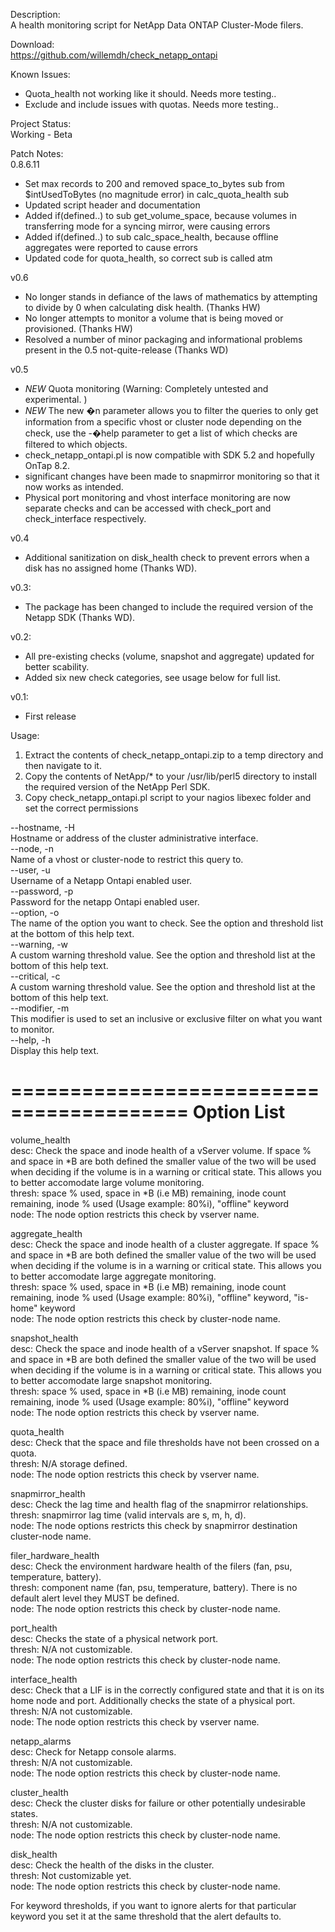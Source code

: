 Description:  
A health monitoring script for NetApp Data ONTAP Cluster-Mode filers.

Download:  
https://github.com/willemdh/check_netapp_ontapi

Known Issues:  
- Quota_health not working like it should. Needs more testing..
- Exclude and include issues with quotas. Needs more testing.. 

Project Status:  
Working - Beta

Patch Notes:  
0.8.6.11
- Set max records to 200 and removed space_to_bytes sub from $intUsedToBytes (no magnitude error) in calc_quota_health sub
- Updated script header and documentation
- Added if(defined..) to sub get_volume_space, because volumes in transferring mode for a syncing mirror, were causing errors
- Added if(defined..) to sub calc_space_health, because offline aggregates were reported to cause errors
- Updated code for quota_health, so correct sub is called atm

v0.6
- No longer stands in defiance of the laws of mathematics by attempting to divide by 0 when calculating disk health. (Thanks HW)
- No longer attempts to monitor a volume that is being moved or provisioned. (Thanks HW)
- Resolved a number of minor packaging and informational problems present in the 0.5 not-quite-release (Thanks WD)

v0.5
- *NEW* Quota monitoring (Warning: Completely untested and experimental. )
- *NEW* The new �n parameter allows you to filter the queries to only get information from a specific vhost or cluster node depending on the check, use the -�help parameter to get a list of which checks are filtered to which objects.
- check_netapp_ontapi.pl is now compatible with SDK 5.2 and hopefully OnTap 8.2.
- significant changes have been made to snapmirror monitoring so that it now works as intended.
- Physical port monitoring and vhost interface monitoring are now separate checks and can be accessed with check_port and check_interface respectively.

v0.4
- Additional sanitization on disk_health check to prevent errors when a disk has no assigned home (Thanks WD).

v0.3:
- The package has been changed to include the required version of the Netapp SDK (Thanks WD).

v0.2:
- All pre-existing checks (volume, snapshot and aggregate) updated for better scability.
- Added six new check categories, see usage below for full list.

v0.1:
- First release

Usage:  
1. Extract the contents of check_netapp_ontapi.zip to a temp directory and then navigate to it.  
2. Copy the contents of NetApp/* to your /usr/lib/perl5 directory to install the required version of the NetApp Perl SDK.  
3. Copy check_netapp_ontapi.pl script to your nagios libexec folder and set the correct permissions

--hostname, -H  
Hostname or address of the cluster administrative interface.  
--node, -n  
Name of a vhost or cluster-node to restrict this query to.   
--user, -u  
Username of a Netapp Ontapi enabled user.  
--password, -p  
Password for the netapp Ontapi enabled user.  
--option, -o  
The name of the option you want to check. See the option and threshold list at the bottom of this help text.  
--warning, -w  
A custom warning threshold value. See the option and threshold list at the bottom of this help text.  
--critical, -c  
A custom warning threshold value. See the option and threshold list at the bottom of this help text.  
--modifier, -m  
This modifier is used to set an inclusive or exclusive filter on what you want to monitor.  
--help, -h  
Display this help text.

=========================================
Option List
=========================================
volume_health  
desc: Check the space and inode health of a vServer volume. If space % and space in *B are both defined the smaller value of the two will be used when deciding if the volume is in a warning or critical state. This allows you to better accomodate large volume monitoring.  
thresh: space % used, space in *B (i.e MB) remaining, inode count remaining, inode % used (Usage example: 80%i), "offline" keyword  
node: The node option restricts this check by vserver name.  

aggregate_health  
desc: Check the space and inode health of a cluster aggregate. If space % and space in *B are both defined the smaller value of the two will be used when deciding if the volume is in a warning or critical state. This allows you to better accomodate large aggregate monitoring.  
thresh: space % used, space in *B (i.e MB) remaining, inode count remaining, inode % used (Usage example: 80%i), "offline" keyword, "is-home" keyword  
node: The node option restricts this check by cluster-node name.  

snapshot_health  
desc: Check the space and inode health of a vServer snapshot. If space % and space in *B are both defined the smaller value of the two will be used when deciding if the volume is in a warning or critical state. This allows you to better accomodate large snapshot monitoring.  
thresh: space % used, space in *B (i.e MB) remaining, inode count remaining, inode % used (Usage example: 80%i), "offline" keyword  
node: The node option restricts this check by vserver name.  

quota_health  
desc: Check that the space and file thresholds have not been crossed on a quota.  
thresh: N/A storage defined.  
node: The node option restricts this check by vserver name.  

snapmirror_health  
desc: Check the lag time and health flag of the snapmirror relationships.  
thresh: snapmirror lag time (valid intervals are s, m, h, d).  
node: The node options restricts this check by snapmirror destination cluster-node name.  

filer_hardware_health  
desc: Check the environment hardware health of the filers (fan, psu, temperature, battery).  
thresh: component name (fan, psu, temperature, battery). There is no default alert level they MUST be defined.  
node: The node option restricts this check by cluster-node name.  

port_health  
desc: Checks the state of a physical network port.  
thresh: N/A not customizable.  
node: The node option restricts this check by cluster-node name.   

interface_health  
desc: Check that a LIF is in the correctly configured state and that it is on its home node and port. Additionally checks the state of a physical port.  
thresh: N/A not customizable.  
node: The node option restricts this check by vserver name.  

netapp_alarms  
desc: Check for Netapp console alarms.  
thresh: N/A not customizable.  
node: The node option restricts this check by cluster-node name.  

cluster_health  
desc: Check the cluster disks for failure or other potentially undesirable states.  
thresh: N/A not customizable.  
node: The node option restricts this check by cluster-node name.  

disk_health  
desc: Check the health of the disks in the cluster.  
thresh: Not customizable yet.  
node: The node option restricts this check by cluster-node name.  

For keyword thresholds, if you want to ignore alerts for that particular keyword you set it at the same threshold that the alert defaults to.  
